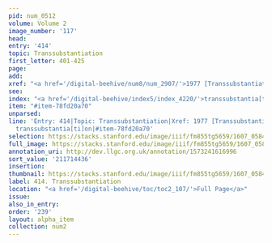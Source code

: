 ```yaml
---
pid: num_0512
volume: Volume 2
image_number: '117'
head:
entry: '414'
topic: Transsubstantiation
first_letter: 401-425
page:
add:
xref: "<a href='/digital-beehive/num8/num_2907/'>1977 [Transsubstantiation]</a>"
see:
index: "<a href='/digital-beehive/index5/index_4220/'>transsubstantia[ti]on</a>"
item: "#item-78fd20a70"
unparsed:
line: 'Entry: 414|Topic: Transsubstantiation|Xref: 1977 [Transsubstantiation]|Index:
  transsubstantia[ti]on|#item-78fd20a70'
selection: https://stacks.stanford.edu/image/iiif/fm855tg5659/1607_0584/333,4436,2979,590/full/0/default.jpg
full_image: https://stacks.stanford.edu/image/iiif/fm855tg5659/1607_0584/full/full/0/default.jpg
annotation_uri: http://dev.llgc.org.uk/annotation/1573241616996
sort_value: '211714436'
insertion:
thumbnail: https://stacks.stanford.edu/image/iiif/fm855tg5659/1607_0584/333,4436,600,180/250,/0/default.jpg
label: 414. Transsubstantiation
location: "<a href='/digital-beehive/toc/toc2_107/'>Full Page</a>"
issue:
also_in_entry:
order: '239'
layout: alpha_item
collection: num2
---
```

